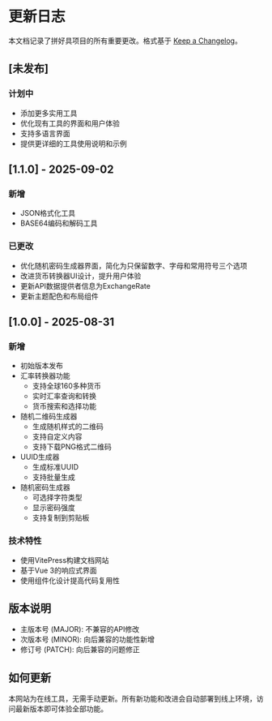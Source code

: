 # 更新日志

本文档记录了拼好具项目的所有重要更改。格式基于 [Keep a Changelog](https://keepachangelog.com/zh-CN/1.0.0/)。

## [未发布]

### 计划中
- 添加更多实用工具
- 优化现有工具的界面和用户体验
- 支持多语言界面
- 提供更详细的工具使用说明和示例

## [1.1.0] - 2025-09-02
### 新增
- JSON格式化工具
- BASE64编码和解码工具

### 已更改
- 优化随机密码生成器界面，简化为只保留数字、字母和常用符号三个选项
- 改进货币转换器UI设计，提升用户体验
- 更新API数据提供者信息为ExchangeRate
- 更新主题配色和布局组件

## [1.0.0] - 2025-08-31

### 新增
- 初始版本发布
- 汇率转换器功能
  - 支持全球160多种货币
  - 实时汇率查询和转换
  - 货币搜索和选择功能
- 随机二维码生成器
  - 生成随机样式的二维码
  - 支持自定义内容
  - 支持下载PNG格式二维码
- UUID生成器
  - 生成标准UUID
  - 支持批量生成
- 随机密码生成器
  - 可选择字符类型
  - 显示密码强度
  - 支持复制到剪贴板

### 技术特性
- 使用VitePress构建文档网站
- 基于Vue 3的响应式界面
- 使用组件化设计提高代码复用性

## 版本说明

- 主版本号 (MAJOR): 不兼容的API修改
- 次版本号 (MINOR): 向后兼容的功能性新增
- 修订号 (PATCH): 向后兼容的问题修正

## 如何更新

本网站为在线工具，无需手动更新。所有新功能和改进会自动部署到线上环境，访问最新版本即可体验全部功能。